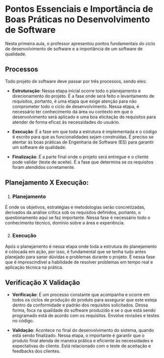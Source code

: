 # Pontos Essenciais e Importância de Boas Práticas no Desenvolvimento de Software

Nesta primeira aula, o professor apresentou pontos fundamentais do ciclo de desenvolvimento de software e a importância de um software de qualidade.

## Processos
Todo projeto de software deve passar por três processos, sendo eles:

- **Estruturação**: Nessa etapa inicial ocorre todo o planejamento e direcionamento do projeto. É a fase onde será feito o levantamento de requisitos, portanto, é uma etapa que exige atenção para não comprometer todo o ciclo de desenvolvimento. Nessa etapa, é necessário ter conhecimento da área ou contexto em que o desenvolvimento será aplicado e uma boa elicitação de requisitos para atender de forma eficaz às necessidades do usuário.

- **Execução**: É a fase em que toda a estrutura é implementada e o código é escrito para que as funcionalidades sejam construídas. É preciso se atentar às boas práticas de Engenharia de Software (ES) para garantir um software de qualidade.

- **Finalização**: É a parte final onde o projeto será entregue e o cliente pode validar (teste de aceite). É a fase que determina se os requisitos foram atendidos corretamente.

## Planejamento X Execução:

1. ### **Planejamento**
É onde os objetivos, estratégias e metodologias serão concretizadas, derivados da análise crítica sob os requisitos definidos, portanto, o questionamento aqui se faz importante. Nessa fase é necessário todo o conhecimento técnico, domínio sobre a área e experiência.

2. ### **Execução**
Após o planejamento é nessa etapa onde toda a estrutura do planejamento é colocada em ação, por isso, é fundamental que se tenha tudo antes planejado para sanar dúvidas e problemas durante o projeto. É nessa fase que é imprescindível a habilidade de resolver problemas em tempo real e aplicação técnica na prática.

## Verificação X Validação

- **Verificação**: É um processo constante que acompanha e ocorre em todos os ciclos de produção do produto para assegurar que este esteja dentro da conformidade e padrão dos requisitos solicitados. Dessa forma, foca na qualidade do software produzido e se o que está sendo programado está de acordo com os requisitos. Envolve revisões e testes no código.

- **Validação**: Acontece no final do desenvolvimento do sistema, quando está sendo finalizado. Nessa etapa, o importante é garantir que o produto final atenda de maneira prática e eficiente às necessidades e expectativas do cliente. Está relacionado com o teste de aceitação e feedbacks dos clientes.
